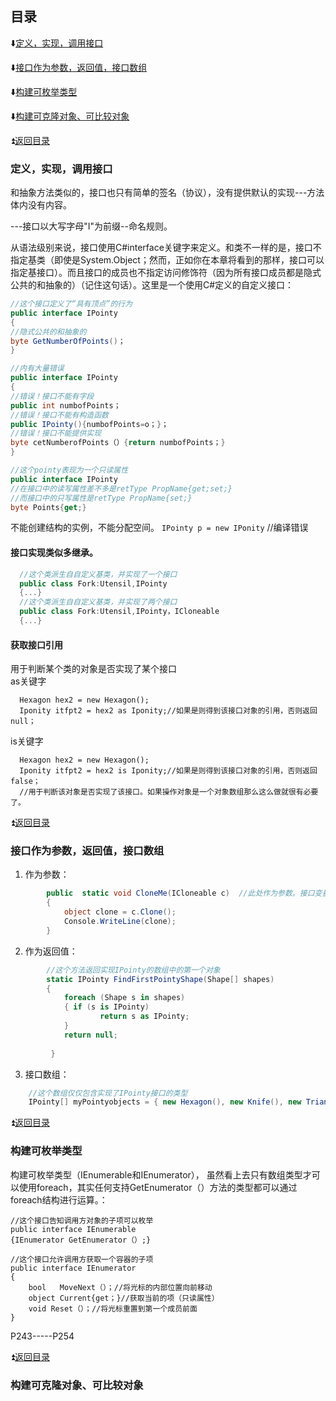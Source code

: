 

<p id="title"></p>

## 目录

:arrow_down:<a href="#01">定义，实现，调用接口</a>

:arrow_down:<a href="#02">接口作为参数，返回值，接口数组</a>

:arrow_down:<a href="#03">构建可枚举类型</a>

:arrow_down:<a href="#0">构建可克隆对象、可比较对象</a>


<p id="01"></p>

:arrow_double_up:<a href="#title">返回目录</a>

### 定义，实现，调用接口
和抽象方法类似的，接口也只有简单的签名（协议），没有提供默认的实现---方法体内没有内容。

---接口以大写字母"I"为前缀--命名规则。

从语法级别来说，接口使用C#interface关键字来定义。和类不一样的是，接口不指定基类（即使是System.Object；然而，正如你在本章将看到的那样，接口可以指定基接口）。而且接口的成员也不指定访问修饰符（因为所有接口成员都是隐式公共的和抽象的）（记住这句话）。这里是一个使用C#定义的自定义接口：
```csharp
//这个接口定义了“具有顶点”的行为
public interface IPointy
{
//隐式公共的和抽象的
byte GetNumberOfPoints()；
}
```

```csharp
//内有大量错误
public interface IPointy
{
//错误！接口不能有字段
public int numbofPoints；
//错误！接口不能有构造函数
public IPointy(){numbofPoints=o；}；
//错误！接口不能提供实现
byte cetNumberofPoints（）{return numbofPoints；}
}
```

```csharp
//这个pointy表现为一个只读属性
public interface IPointy
//在接口中的读写属性差不多是retType PropName{get;set;}
//而接口中的只写属性是retType PropName{set;}
byte Points{get;}
```
不能创建结构的实例，不能分配空间。
`IPointy p = new IPonity` //编译错误

#### 接口实现类似多继承。
```csharp
  //这个类派生自自定义基类，并实现了一个接口
  public class Fork:Utensil,IPointy
  {...}
  //这个类派生自自定义基类，并实现了两个接口
  public class Fork:Utensil,IPointy，ICloneable
  {...}
```

#### 获取接口引用
用于判断某个类的对象是否实现了某个接口  
as关键字
```
  Hexagon hex2 = new Hexagon();
  Iponity itfpt2 = hex2 as Iponity;//如果是则得到该接口对象的引用，否则返回null；
```
is关键字
```
  Hexagon hex2 = new Hexagon();
  Iponity itfpt2 = hex2 is Iponity;//如果是则得到该接口对象的引用，否则返回false；
  //用于判断该对象是否实现了该接口。如果操作对象是一个对象数组那么这么做就很有必要了。
```






<p id="02"></p>

:arrow_double_up:<a href="#title">返回目录</a>

### 接口作为参数，返回值，接口数组
1. 作为参数：
```csharp
        public  static void CloneMe(ICloneable c)  //此处作为参数。接口变量
        {
            object clone = c.Clone();
            Console.WriteLine(clone);
        }
```

2. 作为返回值：
```csharp
        //这个方法返回实现IPointy的数组中的第一个对象
        static IPointy FindFirstPointyShape(Shape[] shapes)
        {
            foreach (Shape s in shapes)
            { if (s is IPointy)
                    return s as IPointy;
            }
            return null;
            
         } 
```

3. 接口数组：
```csharp
    //这个数组仅仅包含实现了IPointy接口的类型
    IPointy[] myPointyobjects = { new Hexagon(), new Knife(), new Triangle(), new Fork(), new PitchFork() };
```






<p id="03"></p>

:arrow_double_up:<a href="#title">返回目录</a>

### 构建可枚举类型
构建可枚举类型（IEnumerable和IEnumerator），
虽然看上去只有数组类型才可以使用foreach，其实任何支持GetEnumerator（）方法的类型都可以通过foreach结构进行运算。：
```
//这个接口告知调用方对象的子项可以枚举
public interface IEnumerable
{IEnumerator GetEnumerator（）;}
```


```
//这个接口允许调用方获取一个容器的子项
public interface IEnumerator 
{
    bool   MoveNext（）；//将光标的内部位置向前移动
    object Current{get；}//获取当前的项（只读属性）
    void Reset（）；//将光标重置到第一个成员前面
}
```

P243-----P254






















<p id="04"></p>

:arrow_double_up:<a href="#title">返回目录</a>
### 构建可克隆对象、可比较对象


